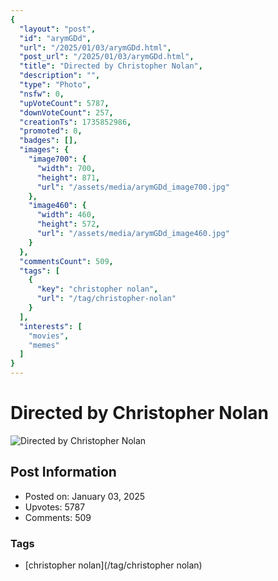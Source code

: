 ```yaml
---
{
  "layout": "post",
  "id": "arymGDd",
  "url": "/2025/01/03/arymGDd.html",
  "post_url": "/2025/01/03/arymGDd.html",
  "title": "Directed by Christopher Nolan",
  "description": "",
  "type": "Photo",
  "nsfw": 0,
  "upVoteCount": 5787,
  "downVoteCount": 257,
  "creationTs": 1735852986,
  "promoted": 0,
  "badges": [],
  "images": {
    "image700": {
      "width": 700,
      "height": 871,
      "url": "/assets/media/arymGDd_image700.jpg"
    },
    "image460": {
      "width": 460,
      "height": 572,
      "url": "/assets/media/arymGDd_image460.jpg"
    }
  },
  "commentsCount": 509,
  "tags": [
    {
      "key": "christopher nolan",
      "url": "/tag/christopher-nolan"
    }
  ],
  "interests": [
    "movies",
    "memes"
  ]
}
---
```


# Directed by Christopher Nolan

![Directed by Christopher Nolan](/assets/media/arymGDd_image700.jpg)

## Post Information

- Posted on: January 03, 2025
- Upvotes: 5787
- Comments: 509

### Tags

- [christopher nolan](/tag/christopher nolan)
